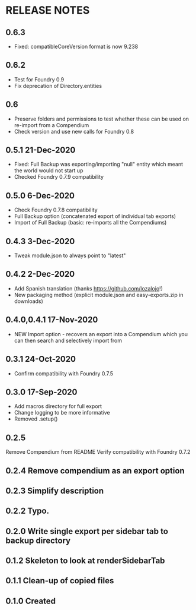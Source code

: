 # RELEASE NOTES
## 0.6.3
- Fixed: compatibleCoreVersion format is now 9.238
## 0.6.2
- Test for Foundry 0.9
- Fix deprecation of Directory.entities
## 0.6
- Preserve folders and permissions to test whether these can be used on re-import from a Compendium      
- Check version and use new calls for Foundry 0.8
## 0.5.1 21-Dec-2020
- Fixed: Full Backup was exporting/importing "null" entity which meant the world would not start up
- Checked Foundry 0.7.9 compatibility
## 0.5.0 6-Dec-2020
- Check Foundry 0.7.8 compatibility
- Full Backup option (concatenated export of individual tab exports)
- Import of Full Backup (basic: re-imports all the Compendiums)

## 0.4.3 3-Dec-2020
- Tweak module.json to always point to "latest"
## 0.4.2 2-Dec-2020
- Add Spanish translation (thanks https://github.com/lozalojo!)
- New packaging method (explicit module.json and easy-exports.zip in downloads)

## 0.4.0,0.4.1 17-Nov-2020
- NEW Import option - recovers an export into a Compendium which you can then search and selectively import from

## 0.3.1 24-Oct-2020
- Confirm compatibility with Foundry 0.7.5

## 0.3.0 17-Sep-2020
- Add macros directory for full export
- Change logging to be more informative
- Removed .setup()

## 0.2.5    
Remove Compendium from README
Verify compatibility with Foundry 0.7.2

## 0.2.4 Remove compendium as an export option

## 0.2.3 Simplify description

## 0.2.2 Typo.

## 0.2.0 Write single export per sidebar tab to backup directory

## 0.1.2 Skeleton to look at renderSidebarTab

## 0.1.1 Clean-up of copied files

## 0.1.0 Created

